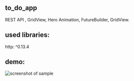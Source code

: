 ## to_do_app

REST API , GridView, Hero Animation, FutureBuilder, GridView.

## used libraries:

  http: ^0.13.4
  
## demo:

![screenshot of sample](https://github.com/Zifirut/to_do_app/blob/master/video_3.gif)

